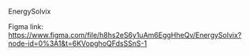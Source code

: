 EnergySolvix

Figma link:
https://www.figma.com/file/h8hs2eS6y1uAm6EggHheQv/EnergySolvix?node-id=0%3A1&t=6KVopghoQFdsSSnS-1

